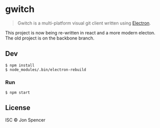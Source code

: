 # gwitch

> Gwitch is a multi-platform visual git client written using [Electron](https://github.com/atom/electron).

This project is now being re-written in react and a more modern electon.
The old project is on the backbone branch.

## Dev

```
$ npm install
$ node_modules/.bin/electron-rebuild
```

### Run

```
$ npm start
```


## License

ISC © Jon Spencer
